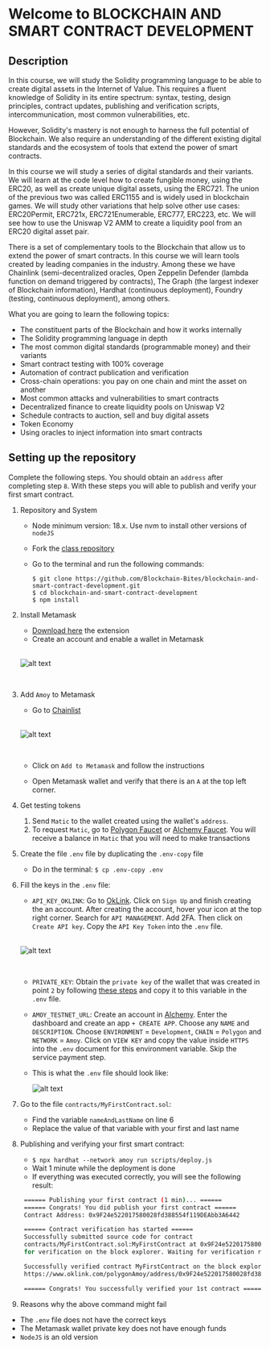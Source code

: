 # Welcome to BLOCKCHAIN AND SMART CONTRACT DEVELOPMENT

## Description

In this course, we will study the Solidity programming language to be able to create digital assets in the Internet of Value. This requires a fluent knowledge of Solidity in its entire spectrum: syntax, testing, design principles, contract updates, publishing and verification scripts, intercommunication, most common vulnerabilities, etc.

However, Solidity's mastery is not enough to harness the full potential of Blockchain. We also require an understanding of the different existing digital standards and the ecosystem of tools that extend the power of smart contracts.

In this course we will study a series of digital standards and their variants. We will learn at the code level how to create fungible money, using the ERC20, as well as create unique digital assets, using the ERC721. The union of the previous two was called ERC1155 and is widely used in blockchain games. We will study other variations that help solve other use cases: ERC20Permit, ERC721x, ERC721Enumerable, ERC777, ERC223, etc. We will see how to use the Uniswap V2 AMM to create a liquidity pool from an ERC20 digital asset pair.

There is a set of complementary tools to the Blockchain that allow us to extend the power of smart contracts. In this course we will learn tools created by leading companies in the industry. Among these we have Chainlink (semi-decentralized oracles, Open Zeppelin Defender (lambda function on demand triggered by contracts), The Graph (the largest indexer of Blockchain information), Hardhat (continuous deployment), Foundry (testing, continuous deployment), among others.

What you are going to learn the following topics:

- The constituent parts of the Blockchain and how it works internally
- The Solidity programming language in depth
- The most common digital standards (programmable money) and their variants
- Smart contract testing with 100% coverage
- Automation of contract publication and verification
- Cross-chain operations: you pay on one chain and mint the asset on another
- Most common attacks and vulnerabilities to smart contracts
- Decentralized finance to create liquidity pools on Uniswap V2
- Schedule contracts to auction, sell and buy digital assets
- Token Economy
- Using oracles to inject information into smart contracts

## Setting up the repository

Complete the following steps. You should obtain an `address` after completing step `8`. With these steps you will able to publish and verify your first smart contract.

1. Repository and System

   - Node minimum version: 18.x. Use nvm to install other versions of `nodeJS`

   - Fork the [class repository](https://github.com/Blockchain-Bites/blockchain-and-smart-contract-development)

   - Go to the terminal and run the following commands:

     ```
     $ git clone https://github.com/Blockchain-Bites/blockchain-and-smart-contract-development.git
     $ cd blockchain-and-smart-contract-development
     $ npm install
     ```

2. Install Metamask

   - [Download here](https://chrome.google.com/webstore/detail/metamask/nkbihfbeogaeaoehlefnkodbefgpgknn) the extension
   - Create an account and enable a wallet in Metamask

   <br />

   ![alt text](https://github.com/Blockchain-Bites/solidity-book/assets/3300958/92e38c89-4a19-4596-94ef-da06eb7e1b7b)

   <br />

3. Add `Amoy` to Metamask

   - Go to [Chainlist](https://chainlist.org/?testnets=true&search=amoy)

   <br />

   ![alt text](https://github.com/Blockchain-Bites/solidity-book/assets/3300958/77249873-ce9d-43b5-a86a-7cba06d657e3)

   <br />

   - Click on `Add to Metamask` and follow the instructions

   - Open Metamask wallet and verify that there is an `A` at the top left corner.

4. Get testing tokens

   1. Send `Matic` to the wallet created using the wallet's `address`.
   2. To request `Matic`, go to [Polygon Faucet](https://faucet.polygon.technology/) or [Alchemy Faucet](https://www.alchemy.com/faucets/polygon-amoy). You will receive a balance in `Matic` that you will need to make transactions

5. Create the file `.env` file by duplicating the `.env-copy` file

   - Do in the terminal: `$ cp .env-copy .env`

6. Fill the keys in the `.env` file:

   - `API_KEY_OKLINK`: Go to [OkLink](https://www.oklink.com/account/login?forward=%2Faccount%2Fmy-api). Click on `Sign Up` and finish creating the an account. After creating the account, hover your icon at the top right corner. Search for `API MANAGEMENT`. Add 2FA. Then click on `Create API key`. Copy the `API Key Token` into the `.env` file.

   <br />

   ![alt text](https://github.com/Blockchain-Bites/solidity-book/assets/3300958/4f1eea23-0d0c-428b-9574-7022c13ce5f5)

   <br />

   - `PRIVATE_KEY`: Obtain the `private key` of the wallet that was created in point `2` by following [these steps](https://support.metamask.io/hc/en-us/articles/360015289632-How-to-export-an-account-s-private-key) and copy it to this variable in the `.env` file.

   - `AMOY_TESTNET_URL`: Create an account in [Alchemy](https://dashboard.alchemyapi.io/). Enter the dashboard and create an app `+ CREATE APP`. Choose any `NAME` and `DESCRIPTION`. Choose `ENVIRONMENT` = `Development`, `CHAIN` = `Polygon` and `NETWORK` = `Amoy`. Click on `VIEW KEY` and copy the value inside `HTTPS` into the `.env` document for this environment variable. Skip the service payment step.

   - This is what the `.env` file should look like:

     ![alt text](https://github.com/Blockchain-Bites/solidity-book/assets/3300958/66f33832-27be-46b9-8b9e-5712b6a39a94)

7. Go to the file `contracts/MyFirstContract.sol`:

   - Find the variable `nameAndLastName` on line 6
   - Replace the value of that variable with your first and last name

8. Publishing and verifying your first smart contract:

   - `$ npx hardhat --network amoy run scripts/deploy.js`
   - Wait 1 minute while the deployment is done
   - If everything was executed correctly, you will see the following result:

   ```bash
    ====== Publishing your first contract (1 min)... ======
    ====== Congrats! You did publish your first contract ======
    Contract Address: 0x9F24e522017580028fd388554f119DEAbb3A6442

    ====== Contract verification has started ======
    Successfully submitted source code for contract
    contracts/MyFirstContract.sol:MyFirstContract at 0x9F24e522017580028fd388554f119DEAbb3A6442
    for verification on the block explorer. Waiting for verification result...

    Successfully verified contract MyFirstContract on the block explorer.
    https://www.oklink.com/polygonAmoy/address/0x9F24e522017580028fd388554f119DEAbb3A6442#code

    ====== Congrats! You successfully verified your 1st contract ======
   ```

9. Reasons why the above command might fail

- The `.env` file does not have the correct keys
- The Metamask wallet private key does not have enough funds
- `NodeJS` is an old version
